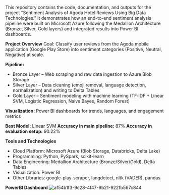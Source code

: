 This repository contains the code, documentation, and outputs for the project “Sentiment Analysis of Agoda Hotel Reviews Using Big Data Technologies.”
It demonstrates how  an end-to-end sentiment analysis pipeline were built on Microsoft Azure following the Medallion Architecture (Bronze, Silver, Gold layers) and integrated results into Power BI dashboards.

**Project Overview**
Goal: Classify user reviews from the Agoda mobile application (Google Play Store) into sentiment categories (Positive, Neutral, Negative) at scale.

**Pipeline:**
- Bronze Layer – Web scraping and raw data ingestion to Azure Blob Storage
- Silver Layer – Data cleaning (emoji removal, language detection, normalization) and writing to Delta Tables
- Gold Layer – Sentiment modeling with machine learning (TF‑IDF + Linear SVM, Logistic Regression, Naive Bayes, Random Forest)

**Visualization:** Power BI dashboards for trends, languages, and engagement metrics

**Best Model:** Linear SVM
**Accuracy in main pipeline:** 87%
**Accuracy in evaluation setup:** 90.22%

**Tools and Technologies**
- Cloud Platform: Microsoft Azure (Blob Storage, Databricks, Delta Lake)
- Programming: Python, PySpark, scikit-learn
- Data Engineering: Medallion Architecture (Bronze/Silver/Gold), Delta Tables
- Visualization: Power BI
- Other Libraries: google-play-scraper, langdetect, nltk (VADER), pandas

**PowerBI Dashboard**
![af54b1f3-9c28-4f47-9b21-922fb567c844](https://github.com/user-attachments/assets/ece98e09-4bca-42de-aead-f24da4bb611f)

